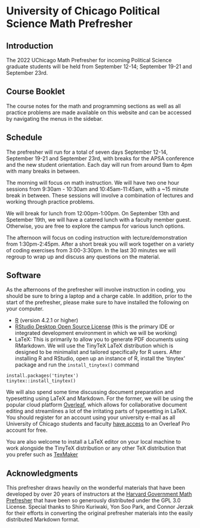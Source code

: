 # University of Chicago Political Science Math Prefresher

## Introduction

The 2022 UChicago Math Prefresher for incoming Political Science graduate students will be held from September 12-14; September 19-21 and September 23rd. 

## Course Booklet

The course notes for the math and programming sections as well as all practice problems are made available on this website and can be accessed by navigating the menus in the sidebar.

## Schedule

The prefresher will run for a total of seven days September 12-14, September 19-21 and September 23rd, with breaks for the APSA conference and the new student orientation. Each day will run from around 9am to 4pm with many breaks in between.

The morning will focus on math instruction. We will have two one hour sessions from 9:30am - 10:30am and 10:45am-11:45am, with a ~15 minute break in between. These sessions will involve a combination of lectures and working through practice problems. 

We will break for lunch from 12:00pm-1:00pm. On September 13th and Spetember 19th, we will have a catered lunch with a faculty member guest. Otherwise, you are free to explore the campus for various lunch options.

The afternoon will focus on coding instruction with lecture/demonstration from 1:30pm-2:45pm.  After a short break you will work together on a variety of coding exercises from 3:00-3:30pm. In the last 30 minutes we will regroup to wrap up and discuss any questions on the material.

## Software

As the afternoons of the prefresher will involve instruction in coding, you should be sure to bring a laptop and a charge cable. In addition, prior to the start of the prefresher, please make sure to have installed the following on your computer.

- [R](https://www.r-project.org/) (version 4.2.1 or higher)
- [RStudio Desktop Open Source License](https://www.rstudio.com/products/rstudio/) (this is the primary IDE or integrated development environment in which we will be working)
- LaTeX: This is primarily to allow you to generate PDF documents using RMarkdown. We will use the TinyTeX LaTeX distribution which is designed to be minimalist and tailored specifically for R users. After installing R and RStudio, open up an instance of R, install the 'tinytex' package and run the `install_tinytex()` command 

```{r}
install.packages('tinytex')
tinytex::install_tinytex()
```

We will also spend some time discussing document preparation and typesetting using LaTeX and Markdown. For the former, we will be using the popular cloud platform [Overleaf](https://www.overleaf.com/), which allows for collaborative document editing and streamlines a lot of the irritating parts of typesetting in LaTeX. You should register for an account using your university e-mail as all University of Chicago students and faculty [have access](https://guides.lib.uchicago.edu/latex) to an Overleaf Pro account for free.

You are also welcome to install a LaTeX editor on your local machine to work alongside the TinyTeX distribution or any other TeX distribution that you prefer such as [TexMaker](https://www.xm1math.net/texmaker/)

## Acknowledgments

This prefresher draws heavily on the wonderful materials that have been developed by over 20 years of instructors at the [Harvard Government Math Prefresher](https://github.com/IQSS/prefresher) that have been so generously distributed under the GPL 3.0 License. Special thanks to Shiro Kuriwaki, Yon Soo Park, and Connor Jerzak for their efforts in converting the original prefresher materials into the easily distributed Markdown format.
